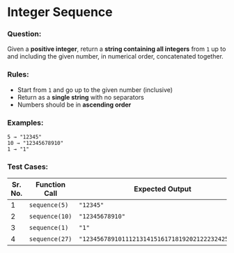 # Integer Sequence

### Question:
Given a **positive integer**, return a **string containing all integers** from `1` up to and including the given number, in numerical order, concatenated together.

### Rules:
- Start from `1` and go up to the given number (inclusive)
- Return as a **single string** with no separators
- Numbers should be in **ascending order**

### Examples:
```
5 → "12345"
10 → "12345678910"
1 → "1"
```

### Test Cases:
| **Sr. No.** | **Function Call** | **Expected Output**                               |
| ----------- | ----------------- | ------------------------------------------------- |
| 1           | `sequence(5)`     | `"12345"`                                         |
| 2           | `sequence(10)`    | `"12345678910"`                                   |
| 3           | `sequence(1)`     | `"1"`                                             |
| 4           | `sequence(27)`    | `"123456789101112131415161718192021222324252627"` |